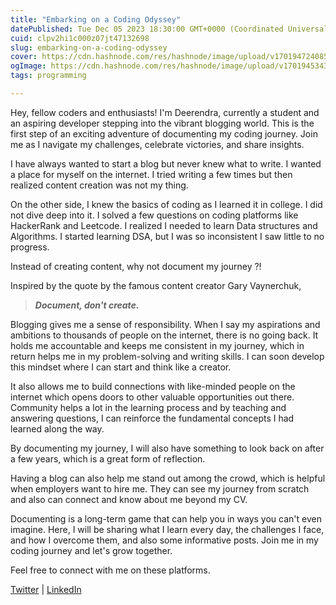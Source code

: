 ```yaml
---
title: "Embarking on a Coding Odyssey"
datePublished: Tue Dec 05 2023 18:30:00 GMT+0000 (Coordinated Universal Time)
cuid: clpv2hi1c000z07jt47132698
slug: embarking-on-a-coding-odyssey
cover: https://cdn.hashnode.com/res/hashnode/image/upload/v1701947240854/a72bbb36-61c3-4e7b-b7a5-fb42cd52330a.jpeg
ogImage: https://cdn.hashnode.com/res/hashnode/image/upload/v1701945343755/a63071f0-aae8-467c-a009-b167b603355c.jpeg
tags: programming

---
```


Hey, fellow coders and enthusiasts! I'm Deerendra, currently a student and an aspiring developer stepping into the vibrant blogging world. This is the first step of an exciting adventure of documenting my coding journey. Join me as I navigate my challenges, celebrate victories, and share insights.

I have always wanted to start a blog but never knew what to write. I wanted a place for myself on the internet. I tried writing a few times but then realized content creation was not my thing.

On the other side, I knew the basics of coding as I learned it in college. I did not dive deep into it. I solved a few questions on coding platforms like HackerRank and Leetcode. I realized I needed to learn Data structures and Algorithms. I started learning DSA, but I was so inconsistent I saw little to no progress.

Instead of creating content, why not document my journey ?!

Inspired by the quote by the famous content creator Gary Vaynerchuk,

> ***Document, don't create.***

Blogging gives me a sense of responsibility. When I say my aspirations and ambitions to thousands of people on the internet, there is no going back. It holds me accountable and keeps me consistent in my journey, which in return helps me in my problem-solving and writing skills. I can soon develop this mindset where I can start and think like a creator.

It also allows me to build connections with like-minded people on the internet which opens doors to other valuable opportunities out there. Community helps a lot in the learning process and by teaching and answering questions, I can reinforce the fundamental concepts I had learned along the way.

By documenting my journey, I will also have something to look back on after a few years, which is a great form of reflection.

Having a blog can also help me stand out among the crowd, which is helpful when employers want to hire me. They can see my journey from scratch and also can connect and know about me beyond my CV.

Documenting is a long-term game that can help you in ways you can't even imagine. Here, I will be sharing what I learn every day, the challenges I face, and how I overcome them, and also some informative posts. Join me in my coding journey and let's grow together.

Feel free to connect with me on these platforms.

[Twitter](https://twitter.com/DeerendraS0904) | [LinkedIn](https://www.linkedin.com/in/deerendra-saravanan-246201267/)